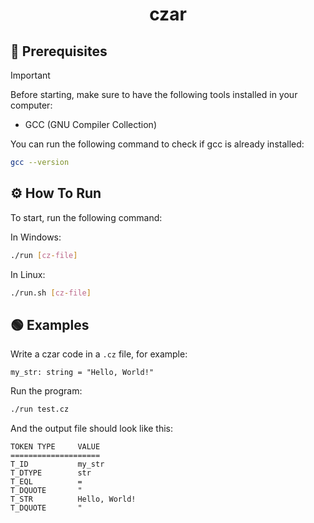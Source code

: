 <h1 align='center'>czar</h1>

## 📝 Prerequisites

> [!IMPORTANT]
> Before starting, make sure to have the following tools installed in your computer:
> - GCC (GNU Compiler Collection)

You can run the following command to check if gcc is already installed:

```bash
gcc --version
```

## ⚙️ How To Run

To start, run the following command:

In Windows:

```bash
./run [cz-file]
```

In Linux:

```bash
./run.sh [cz-file]
```

## 🟢 Examples

Write a czar code in a `.cz` file, for example:

```czar
my_str: string = "Hello, World!"
```

Run the program:

```bash
./run test.cz
```

And the output file should look like this:

```plaintext
TOKEN TYPE     VALUE
====================
T_ID           my_str
T_DTYPE        str
T_EQL          =
T_DQUOTE       "
T_STR          Hello, World!
T_DQUOTE       "
```
